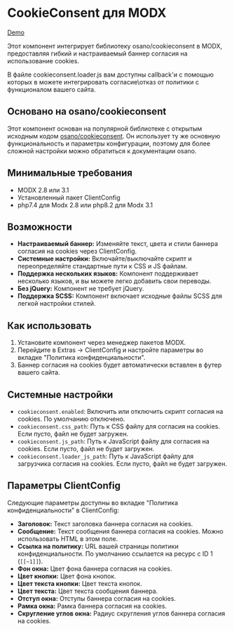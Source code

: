 # CookieConsent для MODX
[Demo](https://cookieconsent.qupe.ru/)

Этот компонент интегрирует библиотеку osano/cookieconsent в MODX, предоставляя гибкий и настраиваемый баннер согласия на использование cookies.

В файле cookieconsent.loader.js вам доступны callback'и с помощью которых в можете интегрировать согласие\отказ от политики с функционалом вашего сайта.

## Основано на osano/cookieconsent

Этот компонент основан на популярной библиотеке с открытым исходным кодом [osano/cookieconsent](https://github.com/osano/cookieconsent/). Он использует ту же основную функциональность и параметры конфигурации, поэтому для более сложной настройки можно обратиться к документации osano.

## Минимальные требования

* MODX 2.8 или 3.1
* Установленный пакет ClientConfig
* php7.4 для Modx 2.8 или php8.2 для Modx 3.1

## Возможности

*   **Настраиваемый баннер:** Изменяйте текст, цвета и стили баннера согласия на cookies через ClientConfig.
*   **Системные настройки:** Включайте/выключайте скрипт и переопределяйте стандартные пути к CSS и JS файлам.
*   **Поддержка нескольких языков:** Компонент поддерживает несколько языков, и вы можете легко добавить свои переводы.
*   **Без jQuery:** Компонент не требует jQuery.
*   **Поддержка SCSS:** Компонент включает исходные файлы SCSS для легкой настройки стилей.

## Как использовать

1.  Установите компонент через менеджер пакетов MODX.
2.  Перейдите в Extras -> ClientConfig и настройте параметры во вкладке "Политика конфиденциальности".
3.  Баннер согласия на cookies будет автоматически вставлен в футер вашего сайта.

## Системные настройки

*   `cookieconsent.enabled`: Включить или отключить скрипт согласия на cookies. По умолчанию отключено.
*   `cookieconsent.css_path`: Путь к CSS файлу для согласия на cookies. Если пусто, файл не будет загружен.
*   `cookieconsent.js_path`: Путь к JavaScript файлу для согласия на cookies. Если пусто, файл не будет загружен.
*   `cookieconsent.loader_js_path`: Путь к JavaScript файлу для загрузчика согласия на cookies. Если пусто, файл не будет загружен.

## Параметры ClientConfig

Следующие параметры доступны во вкладке "Политика конфиденциальности" в ClientConfig:

*   **Заголовок:** Текст заголовка баннера согласия на cookies.
*   **Сообщение:** Текст сообщения баннера согласия на cookies. Можно использовать HTML в этом поле.
*   **Ссылка на политику:** URL вашей страницы политики конфиденциальности. По умолчанию ссылается на ресурс с ID 1 (`[[~1]]`).
*   **Фон окна:** Цвет фона баннера согласия на cookies.
*   **Цвет кнопки:** Цвет фона кнопок.
*   **Цвет текста кнопки:** Цвет текста кнопок.
*   **Цвет текста:** Цвет текста сообщения баннера.
*   **Отступ окна:** Отступы баннера согласия на cookies.
*   **Рамка окна:** Рамка баннера согласия на cookies.
*   **Скругление углов окна:** Радиус скругления углов баннера согласия на cookies.